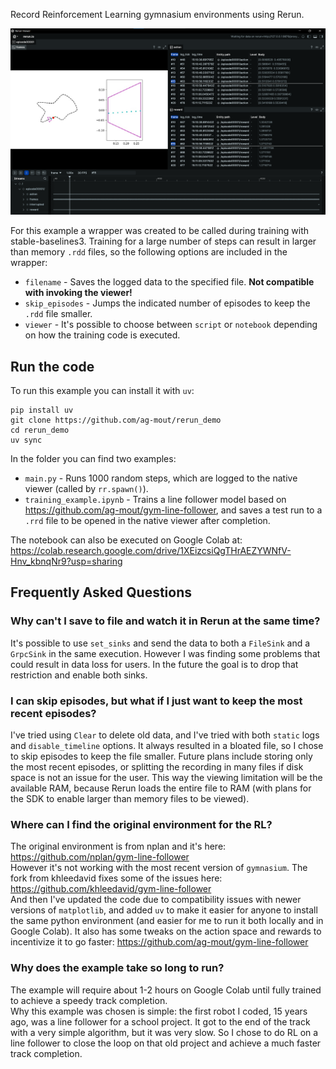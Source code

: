 Record Reinforcement Learning gymnasium environments using Rerun.

![alt text](image.png)

For this example a wrapper was created to be called during training with stable-baselines3. Training for a large number of steps can result in larger than memory `.rdd` files, so the following options are included in the wrapper:
- `filename` - Saves the logged data to the specified file. **Not compatible with invoking the viewer!**
- `skip_episodes` - Jumps the indicated number of episodes to keep the `.rdd` file smaller.
- `viewer` - It's possible to choose between `script` or `notebook` depending on how the training code is executed.

## Run the code
To run this example you can install it with `uv`:
```shell
pip install uv
git clone https://github.com/ag-mout/rerun_demo
cd rerun_demo
uv sync
```
In the folder you can find two examples:
- `main.py` - Runs 1000 random steps, which are logged to the native viewer (called by `rr.spawn()`).
- `training_example.ipynb` - Trains a line follower model based on <https://github.com/ag-mout/gym-line-follower>, and saves a test run to a `.rrd` file to be opened in the native viewer after completion.

The notebook can also be executed on Google Colab at: https://colab.research.google.com/drive/1XEizcsiQgTHrAEZYWNfV-Hnv_kbnqNr9?usp=sharing

## Frequently Asked Questions

### Why can't I save to file and watch it in Rerun at the same time?
It's possible to use `set_sinks` and send the data to both a `FileSink` and a `GrpcSink` in the same execution. However I was finding some problems that could result in data loss for users. In the future the goal is to drop that restriction and enable both sinks.

### I can skip episodes, but what if I just want to keep the most recent episodes?
I've tried using `Clear` to delete old data, and I've tried with both `static` logs and `disable_timeline` options. It always resulted in a bloated file, so I chose to skip episodes to keep the file smaller. Future plans include storing only the most recent episodes, or splitting the recording in many files if disk space is not an issue for the user. This way the viewing limitation will be the available RAM, because Rerun loads the entire file to RAM (with plans for the SDK to enable larger than memory files to be viewed).

### Where can I find the original environment for the RL?
The original environment is from nplan and it's here: https://github.com/nplan/gym-line-follower  
However it's not working with the most recent version of `gymnasium`. The fork from khleedavid fixes some of the issues here: https://github.com/khleedavid/gym-line-follower  
And then I've updated the code due to compatibility issues with newer versions of `matplotlib`, and added `uv` to make it easier for anyone to install the same python environment (and easier for me to run it both locally and in Google Colab). It also has some tweaks on the action space and rewards to incentivize it to go faster: https://github.com/ag-mout/gym-line-follower

### Why does the example take so long to run?
The example will require about 1-2 hours on Google Colab until fully trained to achieve a speedy track completion.  
Why this example was chosen is simple: the first robot I coded, 15 years ago, was a line follower for a school project. It got to the end of the track with a very simple algorithm, but it was very slow. So I chose to do RL on a line follower to close the loop on that old project and achieve a much faster track completion.
